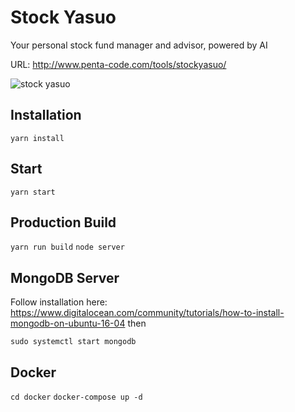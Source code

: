 # Stock Yasuo
Your personal stock fund manager and advisor, powered by AI

URL: http://www.penta-code.com/tools/stockyasuo/

![stock yasuo](http://i.imgur.com/wIq6hmh.png)

## Installation
`yarn install`

## Start
`yarn start`

## Production Build
`yarn run build`
`node server`

## MongoDB Server
Follow installation here: https://www.digitalocean.com/community/tutorials/how-to-install-mongodb-on-ubuntu-16-04
then
```
sudo systemctl start mongodb
```

## Docker
`cd docker`
`docker-compose up -d`